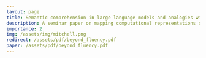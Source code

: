 ```yaml
---
layout: page
title: Semantic comprehension in large language models and analogies with the human brain.
description: A seminar paper on mapping computational representations of language to brain activity, a comparison between representational spaces and questions on the intrinsic understanding of concepts. 
importance: 2
img: /assets/img/mitchell.png
redirect: /assets/pdf/beyond_fluency.pdf
paper: /assets/pdf/beyond_fluency.pdf
---
```


